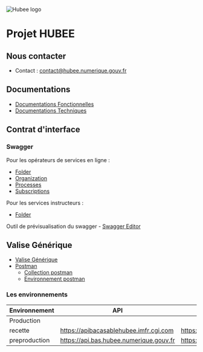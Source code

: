 ![Hubee logo](https://apirecettenhube.imfr.cgi.com/authenticationendpoint/images/logo_hubee.png)





# Projet HUBEE

## Nous contacter
- Contact : contact@hubee.numerique.gouv.fr

## Documentations
- [Documentations Fonctionnelles](https://github.com/dinum-HubEE/Documentations/releases/latest/download/DocumentationsFonctionnelles.zip)
- [Documentations Techniques](https://github.com/dinum-HubEE/Documentations/releases/latest/download/DocumentationsTechniques.zip)

## Contrat d'interface
  
### Swagger
Pour les opérateurs de services en ligne :
- [Folder](https://github.com/dinum-HubEE/Documentations/releases/latest/download/swagger.zip)
- [Organization](https://github.com/dinum-HubEE/Documentations/releases/latest/download/swagger.zip)
- [Processes](https://github.com/dinum-HubEE/Documentations/releases/latest/download/swagger.zip)
- [Subscriptions](https://github.com/dinum-HubEE/Documentations/releases/latest/download/swagger.zip)

Pour les services instructeurs :
- [Folder](https://github.com/dinum-HubEE/Documentations/releases/latest/download/swagger.zip)

Outil de prévisualisation du swagger - [Swagger Editor](https://editor.swagger.io/)

## Valise Générique

- [Valise Générique](https://github.com/dinum-HubEE/Documentations/releases/latest/download/valiseGenerique.zip)
- [Postman](https://www.postman.com/downloads/)
	- [Collection postman](https://github.com/dinum-HubEE/Documentations/tree/main/Documentations%20Techniques/valise_g%C3%A9n%C3%A9rique/COLLECTION)
	- [Environnement postman](https://github.com/dinum-HubEE/Documentations/tree/main/Documentations%20Techniques/valise_g%C3%A9n%C3%A9rique/ENVIRONNEMENT)


### Les environnements
|Environnement|API|TOKEN|PORTAIL|
|-|-|-|-|
|Production|||https://hubee.numerique.gouv.fr|
|recette|https://apibacasablehubee.imfr.cgi.com|https://apibacasablehubee.imfr.cgi.com/token|https://portailbacasablehubee.imfr.cgi.com/|
|preproduction|https://api.bas.hubee.numerique.gouv.fr|https://auth.bas.hubee.numerique.gouv.fr/oauth2/token|https://portail.bas.hubee.numerique.gouv.fr/|

